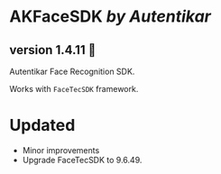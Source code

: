 # AKFaceSDK *by Autentikar*
## version 1.4.11 :rocket:

Autentikar Face Recognition SDK. 

Works with `FaceTecSDK` framework.

# Updated
* Minor improvements
* Upgrade FaceTecSDK to 9.6.49.
